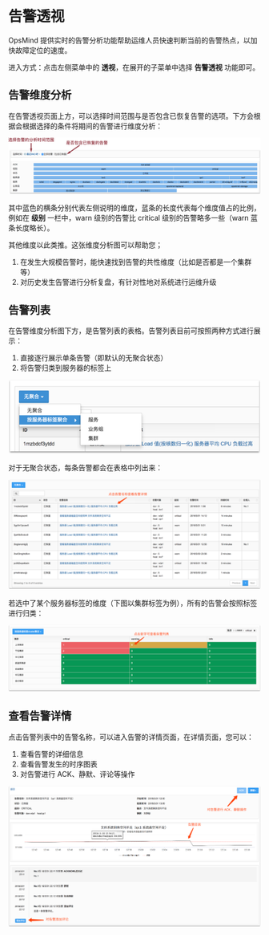 # 告警透视

OpsMind 提供实时的告警分析功能帮助运维人员快速判断当前的告警热点，以加快故障定位的速度。

进入方式：点击左侧菜单中的 **透视**，在展开的子菜单中选择 **告警透视** 功能即可。

## 告警维度分析

在告警透视页面上方，可以选择时间范围与是否包含已恢复告警的选项。下方会根据会根据选择的条件将期间的告警进行维度分析：

![](../.gitbook/assets/x-alert-1.png)

其中蓝色的横条分别代表左侧说明的维度，蓝条的长度代表每个维度值占的比例，例如在 **级别** 一栏中，warn 级别的告警比 critical 级别的告警略多一些（warn 蓝条长度略长）。

其他维度以此类推。这张维度分析图可以帮助您；

1. 在发生大规模告警时，能快速找到告警的共性维度（比如是否都是一个集群等）
2. 对历史发生告警进行分析复盘，有针对性地对系统进行运维升级

## 告警列表

在告警维度分析图下方，是告警列表的表格。告警列表目前可按照两种方式进行展示：

1. 直接逐行展示单条告警（即默认的无聚合状态）
2. 将告警归类到服务器的标签上

![](../.gitbook/assets/alert-table.png)

对于无聚合状态，每条告警都会在表格中列出来：

![](../.gitbook/assets/alert-table-non-aggr.png)

若选中了某个服务器标签的维度（下图以集群标签为例），所有的告警会按照标签进行归类：

![](../.gitbook/assets/alert-table-aggr-by-cluster.png)

## 查看告警详情

点击告警列表中的告警名称，可以进入告警的详情页面，在详情页面，您可以：

1. 查看告警的详细信息
2. 查看告警发生的时序图表
3. 对告警进行 ACK、静默、评论等操作

![](../.gitbook/assets/alert-insepct.png)

